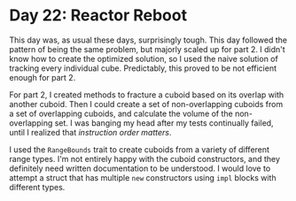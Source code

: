 # Day 22: Reactor Reboot

This day was, as usual these days, surprisingly tough. This day followed the pattern of being the same problem, but majorly scaled up for part 2. I didn't know how to create the optimized solution, so I used the naive solution of tracking every individual cube. Predictably, this proved to be not efficient enough for part 2.

For part 2, I created methods to fracture a cuboid based on its overlap with another cuboid. Then I could create a set of non-overlapping cuboids from a set of overlapping cuboids, and calculate the volume of the non-overlapping set. I was banging my head after my tests continually failed, until I realized that *instruction order matters*.

I used the `RangeBounds` trait to create cuboids from a variety of different range types. I'm not entirely happy with the cuboid constructors, and they definitely need written documentation to be understood. I would love to attempt a struct that has multiple `new` constructors using `impl` blocks with different types.